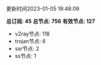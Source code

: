 更新时间2023-01-05 19:48:09

**总订阅: 45**
**总节点: 756**
**有效节点: 127**
- v2ray节点: 118
- trojan节点: 6
- ssr节点: 2
- ss节点: 1
